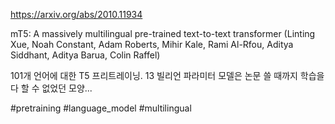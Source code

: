 https://arxiv.org/abs/2010.11934

mT5: A massively multilingual pre-trained text-to-text transformer (Linting Xue, Noah Constant, Adam Roberts, Mihir Kale, Rami Al-Rfou, Aditya Siddhant, Aditya Barua, Colin Raffel)

101개 언어에 대한 T5 프리트레이닝. 13 빌리언 파라미터 모델은 논문 쓸 때까지 학습을 다 할 수 없었던 모양...

#pretraining #language_model #multilingual 